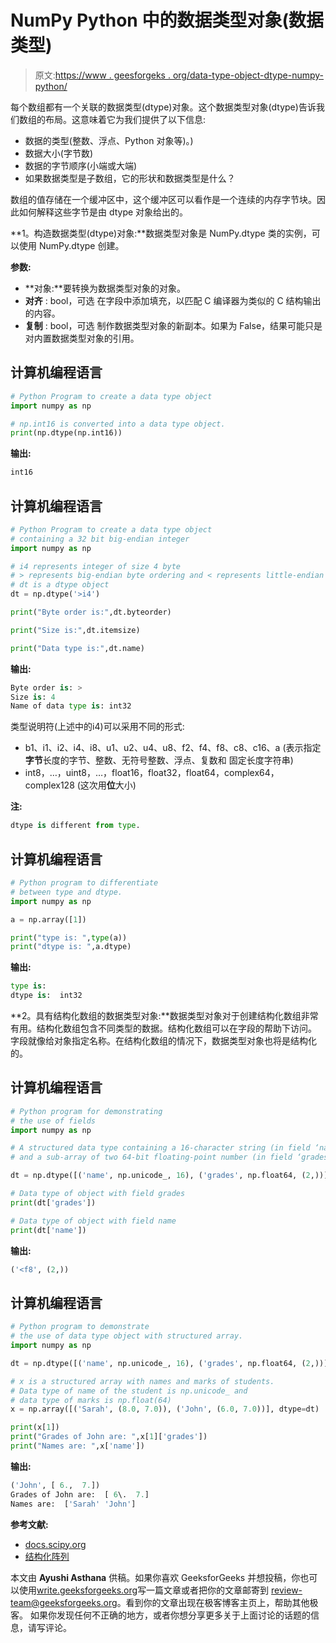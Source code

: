 # NumPy Python 中的数据类型对象(数据类型)

> 原文:[https://www . geesforgeks . org/data-type-object-dtype-numpy-python/](https://www.geeksforgeeks.org/data-type-object-dtype-numpy-python/)

每个数组都有一个关联的数据类型(dtype)对象。这个数据类型对象(dtype)告诉我们数组的布局。这意味着它为我们提供了以下信息:

*   数据的类型(整数、浮点、Python 对象等)。)
*   数据大小(字节数)
*   数据的字节顺序(小端或大端)
*   如果数据类型是子数组，它的形状和数据类型是什么？

数组的值存储在一个缓冲区中，这个缓冲区可以看作是一个连续的内存字节块。因此如何解释这些字节是由 dtype 对象给出的。

**1。构造数据类型(dtype)对象:**数据类型对象是 NumPy.dtype 类的实例，可以使用 NumPy.dtype 创建。

**参数:**

*   **对象:**要转换为数据类型对象的对象。
*   **对齐** : bool，可选
    在字段中添加填充，以匹配 C 编译器为类似的 C 结构输出的内容。
*   **复制** : bool，可选
    制作数据类型对象的新副本。如果为 False，结果可能只是对内置数据类型对象的引用。

## 计算机编程语言

```py
# Python Program to create a data type object
import numpy as np

# np.int16 is converted into a data type object.
print(np.dtype(np.int16))
```

**输出:**

```py
int16
```

## 计算机编程语言

```py
# Python Program to create a data type object
# containing a 32 bit big-endian integer
import numpy as np

# i4 represents integer of size 4 byte
# > represents big-endian byte ordering and < represents little-endian encoding.
# dt is a dtype object
dt = np.dtype('>i4')

print("Byte order is:",dt.byteorder)

print("Size is:",dt.itemsize)

print("Data type is:",dt.name)
```

**输出:**

```py
Byte order is: >
Size is: 4
Name of data type is: int32
```

类型说明符(上述中的i4)可以采用不同的形式:

*   b1、i1、i2、i4、i8、u1、u2、u4、u8、f2、f4、f8、c8、c16、a
    (表示指定**字节**长度的字节、整数、无符号整数、浮点、复数和
    固定长度字符串)
*   int8，…，uint8，…，float16，float32，float64，complex64，complex128
    (这次用**位**大小)

**注:**

```py
dtype is different from type. 
```

## 计算机编程语言

```py
# Python program to differentiate
# between type and dtype.
import numpy as np

a = np.array([1])

print("type is: ",type(a))
print("dtype is: ",a.dtype)
```

**输出:**

```py
type is:    
dtype is:  int32
```

**2。具有结构化数组的数据类型对象:**数据类型对象对于创建结构化数组非常有用。结构化数组包含不同类型的数据。结构化数组可以在字段的帮助下访问。
字段就像给对象指定名称。在结构化数组的情况下，数据类型对象也将是结构化的。

## 计算机编程语言

```py
# Python program for demonstrating
# the use of fields
import numpy as np

# A structured data type containing a 16-character string (in field ‘name’) 
# and a sub-array of two 64-bit floating-point number (in field ‘grades’):

dt = np.dtype([('name', np.unicode_, 16), ('grades', np.float64, (2,))])

# Data type of object with field grades
print(dt['grades'])

# Data type of object with field name 
print(dt['name'])
```

**输出:**

```py
('<f8', (2,))
```

## 计算机编程语言

```py
# Python program to demonstrate 
# the use of data type object with structured array.
import numpy as np

dt = np.dtype([('name', np.unicode_, 16), ('grades', np.float64, (2,))])

# x is a structured array with names and marks of students.
# Data type of name of the student is np.unicode_ and 
# data type of marks is np.float(64)
x = np.array([('Sarah', (8.0, 7.0)), ('John', (6.0, 7.0))], dtype=dt)

print(x[1])
print("Grades of John are: ",x[1]['grades'])
print("Names are: ",x['name'])
```

**输出:**

```py
('John', [ 6.,  7.])
Grades of John are:  [ 6\.  7.]
Names are:  ['Sarah' 'John']
```

**参考文献:**

*   [docs.scipy.org](https://docs.scipy.org/doc/numpy/reference/arrays.dtypes.html)
*   [结构化阵列](https://docs.scipy.org/doc/numpy/user/basics.rec.html)

本文由 **Ayushi Asthana** 供稿。如果你喜欢 GeeksforGeeks 并想投稿，你也可以使用[write.geeksforgeeks.org](https://write.geeksforgeeks.org)写一篇文章或者把你的文章邮寄到 review-team@geeksforgeeks.org。看到你的文章出现在极客博客主页上，帮助其他极客。
如果你发现任何不正确的地方，或者你想分享更多关于上面讨论的话题的信息，请写评论。